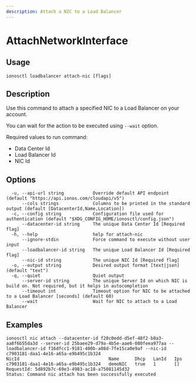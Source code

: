 ```yaml
---
description: Attach a NIC to a Load Balancer
---
```


# AttachNetworkInterface

## Usage

```text
ionosctl loadbalancer attach-nic [flags]
```

## Description

Use this command to attach a specified NIC to a Load Balancer on your account.

You can wait for the action to be executed using `--wait` option.

Required values to run command:

* Data Center Id
* Load Balancer Id
* NIC Id

## Options

```text
  -u, --api-url string           Override default API endpoint (default "https://api.ionos.com/cloudapi/v5")
      --cols strings             Columns to be printed in the standard output (default [DatacenterId,Name,Location])
  -c, --config string            Configuration file used for authentication (default "$XDG_CONFIG_HOME/ionosctl/config.json")
      --datacenter-id string     The unique Data Center Id [Required flag]
  -h, --help                     help for attach-nic
      --ignore-stdin             Force command to execute without user input
      --loadbalancer-id string   The unique Load Balancer Id [Required flag]
      --nic-id string            The unique NIC Id [Required flag]
  -o, --output string            Desired output format [text|json] (default "text")
  -q, --quiet                    Quiet output
      --server-id string         The unique Server Id on which NIC is build on. Not required, but it helps in autocompletion
      --timeout int              Timeout option for NIC to be attached to a Load Balancer [seconds] (default 60)
      --wait                     Wait for NIC to attach to a Load Balancer
```

## Examples

```text
ionosctl nic attach --datacenter-id f28c0edd-d5ef-48f2-b8a3-aa8f6b55da3d --server-id 25baee29-d79a-4b5e-aae6-080feea977aa --loadbalancer-id f16dfcc1-9181-400b-a08d-7fe15ca0e9af --nic-id c7903181-daa1-4e16-a65a-e9b495c1b324 
NicId                                  Name      Dhcp   LanId   Ips
c7903181-daa1-4e16-a65a-e9b495c1b324   demoNIC   true   1       []
RequestId: 5d892b7c-69e3-4983-ac18-a75081145d32
Status: Command nic attach has been successfully executed
```

